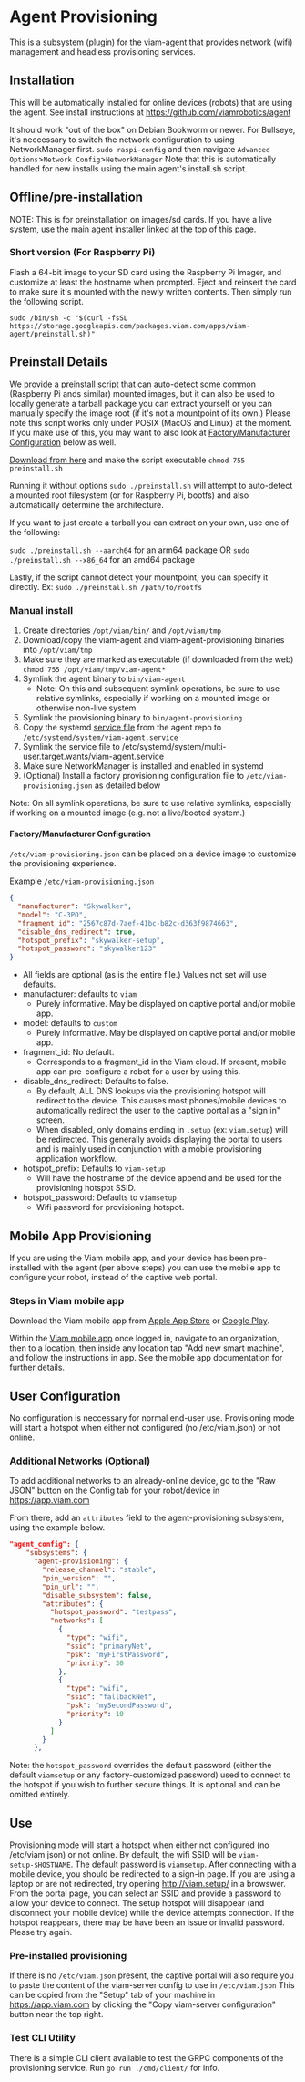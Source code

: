 # Agent Provisioning
This is a subsystem (plugin) for the viam-agent that provides network (wifi) management and headless provisioning services.

## Installation
This will be automatically installed for online devices (robots) that are using the agent. See install instructions at https://github.com/viamrobotics/agent

It should work "out of the box" on Debian Bookworm or newer. For Bullseye, it's neccessary to switch the network configuration to using NetworkManager first. `sudo raspi-config` and then navigate `Advanced Options`>`Network Config`>`NetworkManager` Note that this is automatically handled for new installs using the main agent's install.sh script.


## Offline/pre-installation
NOTE: This is for preinstallation on images/sd cards. If you have a live system, use the main agent installer linked at the top of this page.

### Short version (For Raspberry Pi)
Flash a 64-bit image to your SD card using the Raspberry Pi Imager, and customize at least the hostname when prompted. Eject and reinsert the card to make sure it's mounted with the newly written contents. Then simply run the following script.

```
sudo /bin/sh -c "$(curl -fsSL https://storage.googleapis.com/packages.viam.com/apps/viam-agent/preinstall.sh)"
```

## Preinstall Details
We provide a preinstall script that can auto-detect some common (Raspberry Pi ands similar) mounted images, but it can also be used to locally generate a tarball package you can extract yourself or you can manually specify the image root (if it's not a mountpoint of its own.) Please note this script works only under POSIX (MacOS and Linux) at the moment. If you make use of this, you may want to also look at [Factory/Manufacturer Configuration](#factorymanufacturer-configuration) below as well.

[Download from here](https://storage.googleapis.com/packages.viam.com/apps/viam-agent/preinstall.sh) and make the script executable `chmod 755 preinstall.sh`

Running it without options `sudo ./preinstall.sh` will attempt to auto-detect a mounted root filesystem (or for Raspberry Pi, bootfs) and also automatically determine the architecture.

If you want to just create a tarball you can extract on your own, use one of the following:

`sudo ./preinstall.sh --aarch64` for an arm64 package
OR
`sudo ./preinstall.sh --x86_64` for an amd64 package

Lastly, if the script cannot detect your mountpoint, you can specify it directly. Ex: `sudo ./preinstall.sh /path/to/rootfs`

### Manual install
1. Create directories `/opt/viam/bin/` and  `/opt/viam/tmp`
1. Download/copy the viam-agent and viam-agent-provisioning binaries into `/opt/viam/tmp`
1. Make sure they are marked as executable (if downloaded from the web) `chmod 755 /opt/viam/tmp/viam-agent*`
1. Symlink the agent binary to `bin/viam-agent`
    * Note: On this and subsequent symlink operations, be sure to use relative symlinks, especially if working on a mounted image or otherwise non-live system
1. Symlink the provisioning binary to `bin/agent-provisioning`
1. Copy the systemd [service file](https://github.com/viamrobotics/agent/blob/main/subsystems/viamagent/viam-agent.service) from the agent repo to `/etc/systemd/system/viam-agent.service`
1. Symlink the service file to /etc/systemd/system/multi-user.target.wants/viam-agent.service
1. Make sure NetworkManager is installed and enabled in systemd
1. (Optional) Install a factory provisioning configuration file to `/etc/viam-provisioning.json` as detailed below

Note: On all symlink operations, be sure to use relative symlinks, especially if working on a mounted image (e.g. not a live/booted system.)


#### Factory/Manufacturer Configuration
`/etc/viam-provisioning.json` can be placed on a device image to customize the provisioning experience. 

Example `/etc/viam-provisioning.json`
```json
{
  "manufacturer": "Skywalker",
  "model": "C-3PO",
  "fragment_id": "2567c87d-7aef-41bc-b82c-d363f9874663",
  "disable_dns_redirect": true,
  "hotspot_prefix": "skywalker-setup",
  "hotspot_password": "skywalker123"
}
```
* All fields are optional (as is the entire file.) Values not set will use defaults.
* manufacturer: defaults to `viam`
  * Purely informative. May be displayed on captive portal and/or mobile app.
* model: defaults to `custom` 
  * Purely informative. May be displayed on captive portal and/or mobile app.
* fragment_id: No default.
  * Corresponds to a fragment_id in the Viam cloud. If present, mobile app can pre-configure a robot for a user by using this.
* disable_dns_redirect: Defaults to false.
  * By default, ALL DNS lookups via the provisioning hotspot will redirect to the device. This causes most phones/mobile devices to automatically redirect the user to the captive portal as a "sign in" screen.
  * When disabled, only domains ending in `.setup` (ex: `viam.setup`) will be redirected. This generally avoids displaying the portal to users and is mainly used in conjunction with a mobile provisioning application workflow.
* hotspot_prefix: Defaults to `viam-setup`
  * Will have the hostname of the device append and be used for the provisioning hotspot SSID.
* hotspot_password: Defaults to `viamsetup`
  * Wifi password for provisioning hotspot.

## Mobile App Provisioning
If you are using the Viam mobile app, and your device has been pre-installed with the agent (per above steps) you can use the mobile app to configure your robot, instead of the captive web portal. 

### Steps in Viam mobile app
Download the Viam mobile app from [Apple App Store](https://apps.apple.com/vn/app/viam-robotics/id6451424162) or [Google Play](https://play.google.com/store/apps/details?id=com.viam.viammobile&hl=en&gl=US).

Within the [Viam mobile app](https://docs.viam.com/fleet/#the-viam-mobile-app) once logged in, navigate to an organization, then to a location, then inside any location tap "Add new smart machine", and follow the instructions in app. See the mobile app documentation for further details.

## User Configuration
No configuration is neccessary for normal end-user use. Provisioning mode will start a hotspot when either not configured (no /etc/viam.json) or not online.

### Additional Networks (Optional)
To add additional networks to an already-online device, go to the "Raw JSON" button on the Config tab for your robot/device in https://app.viam.com

From there, add an `attributes` field to the agent-provisioning subsystem, using the example below.

```json
"agent_config": {
    "subsystems": {
      "agent-provisioning": {
        "release_channel": "stable",
        "pin_version": "",
        "pin_url": "",
        "disable_subsystem": false,
        "attributes": {
          "hotspot_password": "testpass",
          "networks": [
            {
              "type": "wifi",
              "ssid": "primaryNet",
              "psk": "myFirstPassword",
              "priority": 30
            },
            {
              "type": "wifi",
              "ssid": "fallbackNet",
              "psk": "mySecondPassword",
              "priority": 10
            }
          ]
        }
      },
```
Note: the `hotspot_password` overrides the default password (either the default `viamsetup` or any factory-customized password) used to connect to the hotspot if you wish to further secure things. It is optional and can be omitted entirely.

## Use
Provisioning mode will start a hotspot when either not configured (no /etc/viam.json) or not online. By default, the wifi SSID will be `viam-setup-$HOSTNAME`. The default password is `viamsetup`. After connecting with a mobile device, you should be redirected to a sign-in page. If you are using a laptop or are not redirected, try opening http://viam.setup/ in a browswer. From the portal page, you can select an SSID and provide a password to allow your device to connect. The setup hotspot will disappear (and disconnect your mobile device) while the device attempts connection. If the hotspot reappears, there may be have been an issue or invalid password. Please try again.

### Pre-installed provisioning
If there is no `/etc/viam.json` present, the captive portal will also require you to paste the content of the viam-server config to use in `/etc/viam.json` This can be copied from the "Setup" tab of your machine in https://app.viam.com by clicking the "Copy viam-server configuration" button near the top right.

### Test CLI Utility
There is a simple CLI client available to test the GRPC components of the provisioning service. Run `go run ./cmd/client/` for info.
